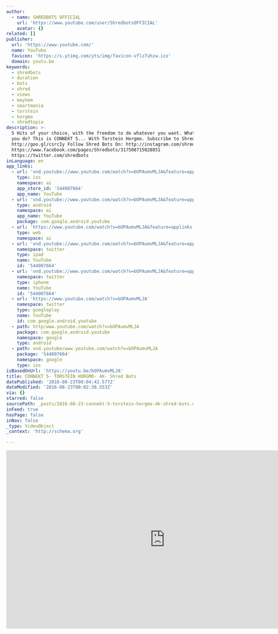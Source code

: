 ```yaml
---
author:
  - name: SHREDBOTS OFFICIAL
    url: 'https://www.youtube.com/user/ShredbotsOFFICIAL'
    avatar: {}
related: []
publisher:
  url: 'https://www.youtube.com/'
  name: YouTube
  favicon: 'https://s.ytimg.com/yts/img/favicon-vflz7uhzw.ico'
  domain: youtu.be
keywords:
  - shredbots
  - duration
  - bots
  - shred
  - views
  - mayhem
  - smartmania
  - torstein
  - horgmo
  - shredtopia
description: >-
  5 Hits of your choice, with the freedom to do whatever you want. What would
  you do? This is CONNEKT 5... With Torstein Horgmo. Subscribe to Shred Bots:
  http://goo.gl/csrcIy Follow Shred Bots On: http://instagram.com/shred_bots
  https://www.facebook.com/pages/Shredbots/317508715028851
  https://twitter.com/shredbots
inLanguage: en
app_links:
  - url: 'vnd.youtube://www.youtube.com/watch?v=bOPAumvMLJA&feature=applinks'
    type: ios
    namespace: ai
    app_store_id: '544007664'
    app_name: YouTube
  - url: 'vnd.youtube://www.youtube.com/watch?v=bOPAumvMLJA&feature=applinks'
    type: android
    namespace: ai
    app_name: YouTube
    package: com.google.android.youtube
  - url: 'https://www.youtube.com/watch?v=bOPAumvMLJA&feature=applinks'
    type: web
    namespace: ai
  - url: 'vnd.youtube://www.youtube.com/watch?v=bOPAumvMLJA&feature=applinks'
    namespace: twitter
    type: ipad
    name: YouTube
    id: '544007664'
  - url: 'vnd.youtube://www.youtube.com/watch?v=bOPAumvMLJA&feature=applinks'
    namespace: twitter
    type: iphone
    name: YouTube
    id: '544007664'
  - url: 'https://www.youtube.com/watch?v=bOPAumvMLJA'
    namespace: twitter
    type: googleplay
    name: YouTube
    id: com.google.android.youtube
  - path: http/www.youtube.com/watch?v=bOPAumvMLJA
    package: com.google.android.youtube
    namespace: google
    type: android
  - path: vnd.youtube/www.youtube.com/watch?v=bOPAumvMLJA
    package: '544007664'
    namespace: google
    type: ios
isBasedOnUrl: 'https://youtu.be/bOPAumvMLJA'
title: CONNEKT 5- TORSTEIN HORGMO- 4K- Shred Bots
datePublished: '2016-08-23T00:04:42.577Z'
dateModified: '2016-08-23T00:02:30.553Z'
via: {}
starred: false
sourcePath: _posts/2016-08-23-connekt-5-torstein-horgmo-4k-shred-bots.md
inFeed: true
hasPage: false
inNav: false
_type: VideoObject
_context: 'http://schema.org'

---
```

<iframe src="https://cdn.embedly.com/widgets/media.html?src=https%3A%2F%2Fwww.youtube.com%2Fembed%2FbOPAumvMLJA%3Ffeature%3Doembed&amp;url=http%3A%2F%2Fwww.youtube.com%2Fwatch%3Fv%3DbOPAumvMLJA&amp;image=https%3A%2F%2Fi.ytimg.com%2Fvi%2FbOPAumvMLJA%2Fhqdefault.jpg&amp;key=b7d04c9b404c499eba89ee7072e1c4f7&amp;type=text%2Fhtml&amp;schema=youtube" width="854" height="480" scrolling="no" frameborder="0" allowfullscreen="" style=""></iframe>